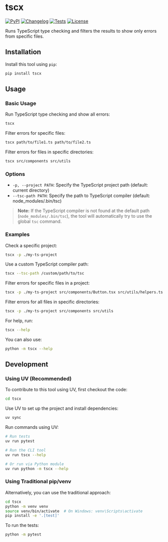 # tscx

[![PyPI](https://img.shields.io/pypi/v/tscx.svg)](https://pypi.org/project/tscx/)
[![Changelog](https://img.shields.io/github/v/release/falleng0d/tscx?include_prereleases&label=changelog)](https://github.com/falleng0d/tscx/releases)
[![Tests](https://github.com/falleng0d/tscx/actions/workflows/test.yml/badge.svg)](https://github.com/falleng0d/tscx/actions/workflows/test.yml)
[![License](https://img.shields.io/badge/license-Apache%202.0-blue.svg)](https://github.com/falleng0d/tscx/blob/master/LICENSE)

Runs TypeScript type checking and filters the results to show only errors from specific files.

## Installation

Install this tool using `pip`:
```bash
pip install tscx
```

## Usage

### Basic Usage

Run TypeScript type checking and show all errors:
```bash
tscx
```

Filter errors for specific files:
```bash
tscx path/to/file1.ts path/to/file2.ts
```

Filter errors for files in specific directories:
```bash
tscx src/components src/utils
```

### Options

- `-p, --project PATH`: Specify the TypeScript project path (default: current directory)
- `--tsc-path PATH`: Specify the path to TypeScript compiler (default: node_modules/.bin/tsc)

> **Note:** If the TypeScript compiler is not found at the default path (`node_modules/.bin/tsc`), the tool will automatically try to use the global `tsc` command.

### Examples

Check a specific project:
```bash
tscx -p ./my-ts-project
```

Use a custom TypeScript compiler path:
```bash
tscx --tsc-path /custom/path/to/tsc
```

Filter errors for specific files in a project:
```bash
tscx -p ./my-ts-project src/components/Button.tsx src/utils/helpers.ts
```

Filter errors for all files in specific directories:
```bash
tscx -p ./my-ts-project src/components src/utils
```

For help, run:
```bash
tscx --help
```

You can also use:
```bash
python -m tscx --help
```
## Development

### Using UV (Recommended)

To contribute to this tool using UV, first checkout the code:

```bash
cd tscx
```

Use UV to set up the project and install dependencies:

```bash
uv sync
```

Run commands using UV:

```bash
# Run tests
uv run pytest

# Run the CLI tool
uv run tscx --help

# Or run via Python module
uv run python -m tscx --help
```

### Using Traditional pip/venv

Alternatively, you can use the traditional approach:

```bash
cd tscx
python -m venv venv
source venv/bin/activate  # On Windows: venv\Scripts\activate
pip install -e '.[test]'
```

To run the tests:
```bash
python -m pytest
```
